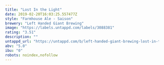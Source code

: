 ```yaml
---
title: "Lost In the Light"
date: 2019-02-20T16:03:25.557477Z
style: "Farmhouse Ale - Saison"
brewery: "Left Handed Giant Brewing"
image: "https://labels.untappd.com/labels/3088381"
rating: "3.51"
description: ""
untappd_url: "https://untappd.com/b/left-handed-giant-brewing-lost-in-the-light/3088381"
abv: "5.0"
ibu: "0"
robots: noindex,nofollow
---
```

